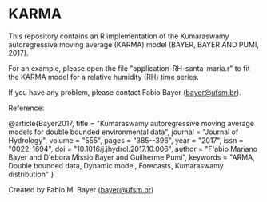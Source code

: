 # KARMA
This repository contains an R implementation of the Kumaraswamy autoregressive moving average (KARMA) model (BAYER, BAYER AND PUMI, 2017). 

For an example, please open the file "application-RH-santa-maria.r" to fit the KARMA model for a relative humidity (RH) time series. 

If you have any problem, please contact Fabio Bayer (bayer@ufsm.br). 

Reference:

@article{Bayer2017,
title = "Kumaraswamy autoregressive moving average models for double bounded environmental data",
journal = "Journal of Hydrology",
volume = "555",
pages = "385--396",
year = "2017",
issn = "0022-1694",
doi = "10.1016/j.jhydrol.2017.10.006",
author = "F\'abio Mariano Bayer and D\'ebora Missio Bayer and Guilherme Pumi",
keywords = "ARMA, Double bounded data, Dynamic model, Forecasts, Kumaraswamy distribution"
}

Created by Fabio M. Bayer (bayer@ufsm.br)
